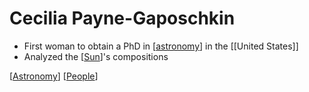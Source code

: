 # Cecilia Payne-Gaposchkin

- First woman to obtain a PhD in [[astronomy]] in the [[United States]]
- Analyzed the [[Sun]]'s compositions

[[Astronomy]] [[People]]

[//begin]: # "Autogenerated link references for markdown compatibility"
[Astronomy]: astronomy "Astronomy"
[Sun]: sun "Sun"
[People]: people "People"
[//end]: # "Autogenerated link references"
